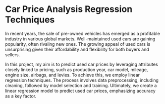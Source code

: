 # Car Price Analysis Regression Techniques
 
In recent years, the sale of pre-owned vehicles has emerged as a profitable industry in various global markets. Well-maintained used cars are gaining popularity, often rivaling new ones. The growing appeal of used cars is unsurprising given their affordability and flexibility for both buyers and sellers. 

In this project, my aim is to predict used car prices by leveraging attributes closely linked to pricing, such as production year, car model, mileage, engine size, airbags, and levies. To achieve this, we employ linear regression techniques. The process involves data preprocessing, including cleaning, followed by model selection and training. Ultimately, we create a linear regression model to predict used car prices, emphasizing accuracy as a key factor.
